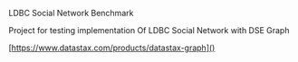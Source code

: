 LDBC Social Network Benchmark

Project for testing implementation Of LDBC Social Network with DSE Graph

[https://www.datastax.com/products/datastax-graph]()
